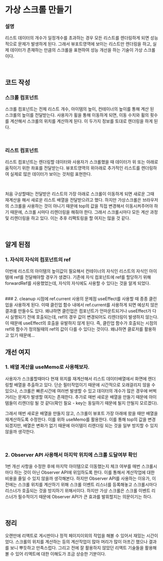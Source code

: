 # 가상 스크롤 만들기
### 설명
리스트 데이터의 개수가 일정개수를 초과하는 경우 모든 리스트를 렌더링하게 되면 성능적으로 문제가 발생하게 된다. 그래서 뷰포트영역에 보이는 리스트만 렌더링을 하고, 실제 데이터가 존재하는 만큼의 스크롤을 표현하여 성능 개선을 하는 기술이 가상 스크롤이다.

<br />

## 코드 작성

### 스크롤 컴포넌트
스크롤 컴포넌트는 전체 리스트 개수, 아이템의 높이, 컨테이너의 높이를 통해 계산 된 스크롤의 높이를 전달받는다. 사용자가 휠을 통해 이동하게 되면, 이동 수치와 휠의 횟수를 계산해서 스크롤의 위치를 계산하게 된다. 이 두가지 정보를 토대로 렌더링을 하게 된다.

<br />

### 리스트 컴포넌트
리스트 컴포넌트는 렌더링할 데이터와 사용자가 스크롤했을 때 데이터가 위 또는 아래로 움직이기 위한 좌표를 전달받는다. 뷰포트영역의 위아래로 추가적인 리스트를 렌더링하여 실제로 많은 데이터가 보이는 것처럼 표현한다.

<br />

처음 구상할때는 전달받은 리스트의 가장 아래로 스크롤이 이동하게 되면 새로운 그때 재계산을 해서 새로운 리스트 배열을 전달받으려고 했다. 하지만 가상스크롤은 브라우저의 스크롤을 사용하는 것이 아니기 때문에 top의 값을 직접 변경해서 이동시켜주어야 하기 때문에, 스크롤 시마다 리렌더링을 해줘야 한다. 그래서 스크롤시마다 모든 계산 과정 및 리렌더링을 하고 있다. 이는 추후 리팩토링을 할 여지는 많을 것 같다.

<br />

## 알게 된점
### 1. 자식의 자식의 컴포넌트의 ref
이번에 리스트의 아이템의 높이값이 필요해서 컨테이너의 자식인 리스트의 자식인 아이템에 ref를 전달해야할 경우가 생겼다. 기존에 자식 컴포넌트에 ref를 할당하기 위해 forwardRef를 사용했었는데, 자식의 자식에도 사용할 수 있다는 것을 알게 되었다.

<br />
### 2. cleanup 시점에 ref.current 사용의 문제점
useEffect를 사용할 때 종종 클린업을 사용하게 된다. 이때 클린업 함수 내에서 ref.current를 사용하게 되면 예상치 않은 결과를 만들수도 있다. 왜냐하면 클린업은 컴포넌트가 언마운트되거나 useEffect가 다시 실행되기 전에 호출되는데, ref의 경우 값이 변경되어도 리렌더링이 발생하지 않는다. 이 때문에 useEffect의 호출을 유발하지 않게 된다. 즉, 클린업 함수가 호출되는 시점의 ref와 함수가 정의될때의 ref의 값이 다를 수 있다는 것이다. 왜냐하면 클로저를 활용하고 있기 때문에...

<br />

## 개선 여지
### 1. 배열 계산을 useMemo로 사용해보자.
사용자가 스크롤할때마다 현재 위치를 재계산해서 리스트 데이터배열에서 화면에 렌더링할 배열을 추출하고 있다. 단순 필터작업이기 때문에 시간적으로 오래걸리지 않을 수 있으나, 스크롤은 빠른시간에 여러번 발생할 수 있고 데이터의 개수가 많은 경우에 버벅거리는 문제가 발생할 여지는 존재한다. 추가로 매번 새로운 배열을 만들기 때문에 아이템들이 리렌더링 될 것 같다(확인 필요 - key는 동일하기 때문에 될지 안될지 모르겠다).

그래서 매번 새로운 배열을 만들지 않고, 스크롤이 뷰포트 가장 아래에 왔을 때만 배열을 재계산하도록 수정한다. 이를 위하 useMemo를 활용한다. 이를 통해 top의 값을 변경되겠지만, 배열은 변화가 없기 때문에 아이템이 리렌더링 되는 것을 일부 방지할 수 있지 않을까 생각한다.

<br />

### 2. Observer API 사용해서 마지막 위치에 스크롤 도달여부 확인
1번 개선 사항을 수정한 후에 마지막 아이템으로 이동했는지 체크 여부를 매번 스크롤시마다 하는 것이 아닌 Observer API에 위임하도록 한다. 이를 통해서 계산작업에 대한 비용을 줄일 수 있지 않을까 생각해본다. 하지만 Observer API를 사용하는 이유가, 이전에는 스크롤 위치를 계산하기 위해 스크롤 이벤트 리스너를 등록해놓고 스크롤시마다 리스너가 호출되는 것을 방지하기 위해서이다. 하지만 가상 스크롤은 스크롤 이벤트 리스너가 필수적이기 때문에 Observer API가 큰 효과를 발휘할지는 의문이기는 하다.

<br />

## 정리
오랜만에 리액트로 게시판이나 정적 페이지이외의 작업을 해볼 수 있어서 재밌는 시간이었다. 스크롤의 위치를 계산하는 등의 계산작업이 많아 머리가 많이 아프긴 했으나 결과를 보니 뿌듯하고 만족스럽다. 그리고 전에 잘 활용하지 않았던 리액트 기술들을 활용해볼 수 있어 리액트에 대한 이해도가 조금 상승한 기분이다.